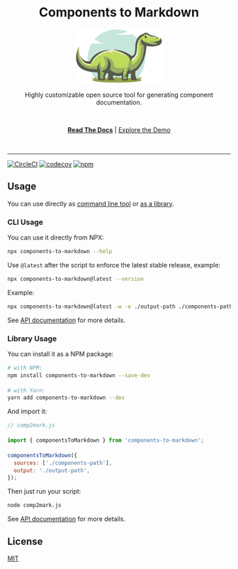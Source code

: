 <div align="center">
<h1>Components to Markdown</h1>

<a href="https://www.emojione.com/emoji/1f410">
  <img
    height="124"
    width="200"
    alt="goat"
    src="https://raw.githubusercontent.com/megatroom/components-to-markdown/main/packages/website/static/img/c2m-logo.png"
  />
</a>

<p>Highly customizable open source tool for generating component documentation.</p>

<br />

[**Read The Docs**](http://components-to-markdown.vercel.app) |
[Explore the Demo](https://components-to-markdown.vercel.app/demo/introduction)

<br />
</div>

<hr />

[![CircleCI](https://img.shields.io/circleci/build/github/megatroom/components-to-markdown?label=CircleCI)](https://circleci.com/gh/megatroom/components-to-markdown)
[![codecov](https://codecov.io/gh/megatroom/components-to-markdown/branch/main/graph/badge.svg?token=RCNN1XMSN4)](https://codecov.io/gh/megatroom/components-to-markdown)
[![npm](https://img.shields.io/npm/v/components-to-markdown)](https://www.npmjs.com/package/components-to-markdown)

## Usage

You can use directly as [command line tool](#cli-usage) or [as a library](#library-usage).

### CLI Usage

You can use it directly from NPX:

```bash
npx components-to-markdown --help
```

Use `@latest` after the script to enforce the latest stable release, example:

```bash
npx components-to-markdown@latest --version
```

Example:

```bash
npx components-to-markdown@latest -w -o ./output-path ./components-path
```

See [API documentation](https://components-to-markdown.vercel.app/docs/api/cli) for more details.

### Library Usage

You can install it as a NPM package:

```bash
# with NPM:
npm install components-to-markdown --save-dev

# with Yarn:
yarn add components-to-markdown --dev
```

And import it:

```js
// comp2mark.js

import { componentsToMarkdown } from 'components-to-markdown';

componentsToMarkdown({
  sources: ['./components-path'],
  output: './output-path',
});
```

Then just run your script:

```bash
node comp2mark.js
```

See [API documentation](https://components-to-markdown.vercel.app/docs/api/library) for more details.

## License

[MIT](https://github.com/megatroom/components-to-markdown/blob/main/LICENSE)

